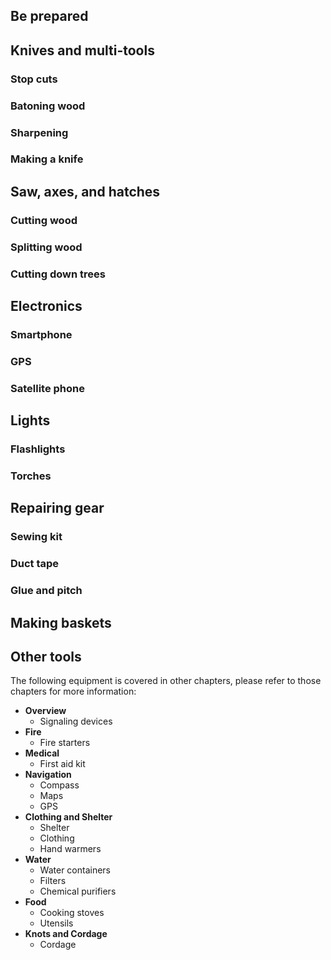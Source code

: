 ## Be prepared

## Knives and multi-tools

### Stop cuts

### Batoning wood

### Sharpening

### Making a knife

## Saw, axes, and hatches

### Cutting wood

### Splitting wood

### Cutting down trees

## Electronics

### Smartphone

### GPS

### Satellite phone

## Lights

### Flashlights

### Torches

## Repairing gear

### Sewing kit

### Duct tape

### Glue and pitch

## Making baskets

## Other tools
The following equipment is covered in other chapters, please refer to those chapters for more information:
- **Overview**
  - Signaling devices
- **Fire**
  - Fire starters
- **Medical**
  - First aid kit
- **Navigation**
  - Compass
  - Maps
  - GPS
- **Clothing and Shelter**
  - Shelter
  - Clothing
  - Hand warmers
- **Water**
  - Water containers
  - Filters
  - Chemical purifiers
- **Food**
  - Cooking stoves
  - Utensils
- **Knots and Cordage**
  - Cordage